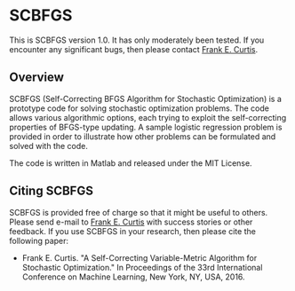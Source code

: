 SCBFGS
======

This is SCBFGS version 1.0.  It has only moderately been tested.  If you encounter any significant bugs, then please contact [Frank E. Curtis](mailto:frank.e.curtis@gmail.com).

Overview
--------

SCBFGS (Self-Correcting BFGS Algorithm for Stochastic Optimization) is a prototype code for solving stochastic optimization problems.  The code allows various algorithmic options, each trying to exploit the self-correcting properties of BFGS-type updating. A sample logistic regression problem is provided in order to illustrate how other problems can be formulated and solved with the code.

The code is written in Matlab and released under the MIT License.

Citing SCBFGS
-------------

SCBFGS is provided free of charge so that it might be useful to others.  Please send e-mail to [Frank E. Curtis](mailto:frank.e.curtis@gmail.com) with success stories or other feedback.  If you use SCBFGS in your research, then please cite the following paper:

- Frank E. Curtis.  "A Self-Correcting Variable-Metric Algorithm for Stochastic Optimization."  In Proceedings of the 33rd International Conference on Machine Learning, New York, NY, USA, 2016.
